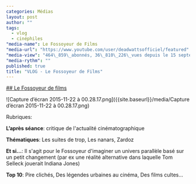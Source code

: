 ```yaml
---
categories: Médias
layout: post
author: ""
tags: 
  - vlog
  - cinéphiles
"media-name": Le Fossoyeur de Films
"media-url": "https://www.youtube.com/user/deadwattsofficiel/featured"
"media-view": "464\_859\_abonnés, 36\_810\_226\_vues depuis le 15 septembre 2012 "
"media-rythm": ""
published: true
title: "VLOG - Le Fossoyeur de Films"
---
```



[## Le Fossoyeur de films](https://www.youtube.com/user/deadwattsofficiel/featured)

![Capture d’écran 2015-11-22 à 00.28.17.png]({{site.baseurl}}/media/Capture d’écran 2015-11-22 à 00.28.17.png)

Rubriques: 

**L’après séance**: critique de l'actualité cinématographique

**Thématiques**: Les suites de trop, Les nanars, Zardoz

**Et si...**: Il s'agit pour le Fossoyeur d'imaginer un univers parallèle basé sur un petit changement (par ex une réalité alternative dans laquelle Tom Selleck jouerait Indiana Jones)

**Top 10**: Pire clichés, Des légendes urbaines au cinéma, Des films cultes...
